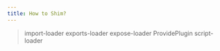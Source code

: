 ```yaml
---
title: How to Shim?
---
```

> import-loader
> exports-loader
> expose-loader
> ProvidePlugin
> script-loader